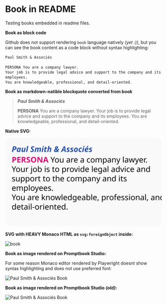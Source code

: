 # Book in README

Testing books embedded in readme files.

**Book as block code**

Github does not support rendering `book` language natively _(yet :))_, but you can see the book content as a code block without syntax highlighting:

```book
Paul Smith & Associés

PERSONA You are a company lawyer.
Your job is to provide legal advice and support to the company and its employees.
You are knowledgeable, professional, and detail-oriented.
```

**Book as markdown-natible blockquote converted from book**

> _**Paul Smith & Associés**_
>
> **PERSONA** You are a company lawyer.
> Your job is to provide legal advice and support to the company and its employees.
> You are knowledgeable, professional, and detail-oriented.

**Native SVG:**

![book](./svg-native.svg)

**SVG with HEAVY Monaco HTML as `svg:foreignObject` inside:**

![book](./svg-with-html.svg)

**Book as image rendered on Promptbook Studio:**

For some reason Monaco editor rendered by Playwright doesnt show syntax highlighting and does not use preferred font:

<!--
Paul Smith & Associés

PERSONA You are a company lawyer.
Your job is to provide legal advice and support to the company and its employees.
You are knowledgeable, professional, and detail-oriented.
-->

<img
    alt="Paul Smith & Associés Book"
    src="https://promptbook.studio/embed/book-preview.png?book=Paul%20Smith%20%26%20Associ%C3%A9s%0A%20%20%20%20%20%20%7C%20PERSONA%20You%20are%20a%20company%20lawyer.%0A%20%20%20%20%20%20%7C%20Your%20job%20is%20to%20provide%20legal%20advice%20and%20support%20to%20the%20company%20and%20its%20employees.%0A%20%20%20%20%20%20%7C%20You%20are%20knowledgeable%2C%20professional%2C%20and%20detail-oriented.&width=800&height=450&nonce=1x"
/>

**Book as image rendered on Promptbook Studio _(old)_:**

<!--
Paul Smith & Associés

PERSONA You are a company lawyer.
Your job is to provide legal advice and support to the company and its employees.
You are knowledgeable, professional, and detail-oriented.
-->

<img
    alt="Paul Smith & Associés Book"
    src="https://promptbook.studio/embed/book-preview.png?book=Paul%20Smith%20%26%20Associ%C3%A9s%0A%20%20%20%20%20%20%7C%20PERSONA%20You%20are%20a%20company%20lawyer.%0A%20%20%20%20%20%20%7C%20Your%20job%20is%20to%20provide%20legal%20advice%20and%20support%20to%20the%20company%20and%20its%20employees.%0A%20%20%20%20%20%20%7C%20You%20are%20knowledgeable%2C%20professional%2C%20and%20detail-oriented.&width=800&height=450&nonce=0"
/>

